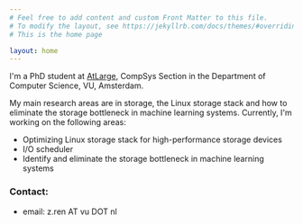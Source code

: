 ```yaml
---
# Feel free to add content and custom Front Matter to this file.
# To modify the layout, see https://jekyllrb.com/docs/themes/#overriding-theme-defaults
# This is the home page

layout: home
---
```


I'm a PhD student at [AtLarge](https://atlarge-research.com/), CompSys Section in the Department of Computer Science, VU, Amsterdam.

My main research areas are in storage, the Linux storage stack and how to eliminate the storage bottleneck in machine learning systems. Currently, I'm working on the following areas:

* Optimizing Linux storage stack for high-performance storage devices
* I/O scheduler
* Identify and eliminate the storage bottleneck in machine learning systems

### Contact:

* email: z.ren AT vu DOT nl